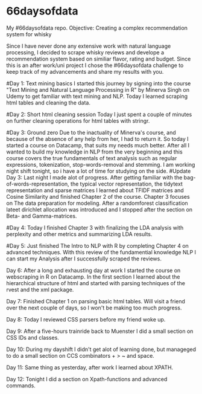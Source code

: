 # 66daysofdata
My #66daysofdata repo. Objective: Creating a complex recommendation system for whisky

Since I have never done any extensive work with natural language processing, I decided to scrape whisky reviews and develope a recommendation system based on similiar flavor, rating and budget. Since this is an after work/uni project I chose the #66daysofdata challenge to keep track of my advancements and share my results with you.

#Day 1: Text mining basics
I started this journey by signing into the course "Text Mining and Natural Language Processing in R" by Minerva Singh on Udemy to get familiar with text mining and NLP. Today I learned scraping html tables and cleaning the data.

#Day 2: Short html cleaning session
Today I just spent a couple of minutes on further cleaning operations for html tables with stringr.

#Day 3: Ground zero
Due to the inactuality of Minerva's course, and because of the absence of any help from her, I had to return it. So today I started a course on Datacamp, that suits my needs much better. After all I wanted to build my knowledge in NLP from the very beginning and this course covers the true fundamentals of text analysis such as regular expressions, tokenization, stop-words-removal and stemming. I am working night shift tonight, so i have a lot of time for studying on the side. 
#Update Day 3: 
Last night I made alot of progress. After getting familiar with the bag-of-words-representation, the typical vector representation, the tidytext representation and sparse matrices I learned about TFIDF matrices and Cosine Similarity and finished Chapter 2 of the course. Chapter 3 focuses on The data preparation for modeling. After a randomforest classification lateet dirichlet allocation was introduced and I stopped after the section on Beta- and Gamma-matrices.

#Day 4: Today I finished Chapter 3 with finalizing the LDA analysis with perplexity and other metrics and summarizing LDA results.

#Day 5: Just finished The Intro to NLP with R by completing Chapter 4 on advanced techniques. With this review of the fundamential knowledge NLP I can start my Analysis after I successfully scraped the reviews.

Day 6: After a long and exhausting day at work I started the course on webscraping in R on Datacamp. In the first section I learned about the hierarchical structure of html and started with parsing techniques of the rvest and the xml package.

Day 7: Finished Chapter 1 on parsing basic html tables. Will visit a friend over the next couple of days, so I won't be making too much progress.

Day 8: Today I reviewed CSS parsers before my friend woke up.

Day 9: After a five-hours trainride back to Muenster I did a small section on CSS IDs and classes.

Day 10: During my dayshift I didn't get alot of learning done, but manageged to do a small section on  CCS combinators + > ~ and space.

Day 11: Same thing as yesterday, after work I learned about XPATH.

Day 12: Tonight I did a section on Xpath-functions and advanced commands.
